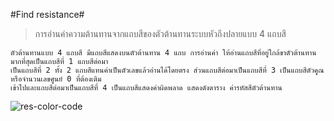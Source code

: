 #Find resistance#
> การอ่านค่าความต้านทานจากแถบสีของตัวต้านทานระบบหัวถึงปลายแบบ 4 แถบสี

```
ตัวต้านทานแบบ 4 แถบสี มีแถบสีแสดงบนตัวต้านทาน 4 แถบ การอ่านค่า ให้อ่านแถบสีที่อยู่ใกล้ขาตัวต้านทานมากที่สุดเป็นแถบสีที่ 1 แถบสีต่อมา
เป็นแถบสีที่ 2 ทั้ง 2 แถบสีแทนค่าเป็นตัวเลขแล้วอ่านได้โดยตรง ส่วนแถบสีต่อมาเป็นแถบสีที่ 3 เป็นแถบสีตัวคูณหรือจำนวนเลขศูนย์ 0 ที่ต้องเติม
เข้าไปและแถบสีต่อมาเป็นแถบสีที่ 4 เป็นแถบสีแสดงค่าผิดพลาด แสดงดังตาราง ค่ารหัสสีตัวต้านทาน
```
![res-color-code](https://cloud.githubusercontent.com/assets/26199876/23832182/700d8262-0762-11e7-8485-7b1dcbc8a99d.gif)


